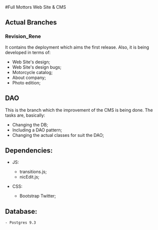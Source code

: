 #Full Mottors Web Site & CMS

## Actual Branches

### Revision_Rene

It contains the deployment which aims the first release. Also, it is being developed in terms of:
  - Web Site's design;
  - Web Site's design bugs;
  - Motorcycle catalog;
  - About company;
  - Photo edition;

## DAO

This is the branch which the improvement of the CMS is being done. The tasks are, basically:
  - Changing the DB;
  - Including a DAO pattern;
  - Changing the actual classes for suit the DAO;


## Dependencies:

  - JS:
      - transitions.js;
      - nicEdit.js;

  - CSS:
      - Bootstrap Twitter;


## Database:

    - Postgres 9.3